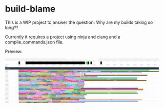 # build-blame

This is a WIP project to answer the question: Why are my builds taking so long??

Currently it requires a project using ninja and clang and a compile_commands.json file.

Preview:

![](screenshots/preview.png)


